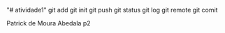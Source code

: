 "# atividade1" 
git add
git init
git push
git status
git log
git remote
git comit

Patrick de Moura Abedala
p2

